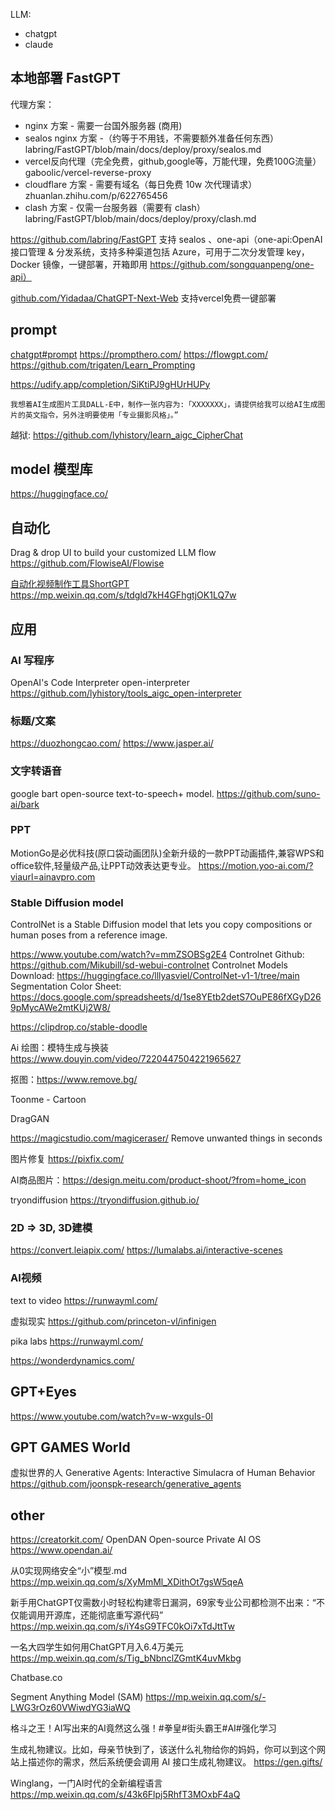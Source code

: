 
LLM:
+ chatgpt
+ claude 

## 本地部署 FastGPT

代理方案：
+ nginx 方案 - 需要一台国外服务器 (商用)
+ sealos nginx 方案 -（约等于不用钱，不需要额外准备任何东西）
  labring/FastGPT/blob/main/docs/deploy/proxy/sealos.md
+ vercel反向代理（完全免费，github,google等，万能代理，免费100G流量）
  gaboolic/vercel-reverse-proxy
+ cloudflare 方案 - 需要有域名（每日免费 10w 次代理请求）
  zhuanlan.zhihu.com/p/622765456
+ clash 方案 - 仅需一台服务器（需要有 clash）
  labring/FastGPT/blob/main/docs/deploy/proxy/clash.md

https://github.com/labring/FastGPT
支持 sealos 、one-api（one-api:OpenAI 接口管理 & 分发系统，支持多种渠道包括 Azure，可用于二次分发管理 key， Docker 镜像，一键部署，开箱即用 https://github.com/songquanpeng/one-api）

[github.com/Yidadaa/ChatGPT-Next-Web](https://github.com/Yidadaa/ChatGPT-Next-Web)
支持vercel免费一键部署
  
## prompt
[chatgpt#prompt](/software/bigdata/chatgpt#prompt-实战)
https://prompthero.com/
https://flowgpt.com/
https://github.com/trigaten/Learn_Prompting

https://udify.app/completion/SiKtiPJ9gHUrHUPy

```
我想着AI生成图片工具DALL-E中，制作一张内容为:「XXXXXXX」，请提供给我可以给AI生成图片的英文指令，另外注明要使用「专业摄影风格」。”
```
越狱:
https://github.com/lyhistory/learn_aigc_CipherChat

## model 模型库
https://huggingface.co/

## 自动化

Drag & drop UI to build your customized LLM flow https://github.com/FlowiseAI/Flowise

[自动化视频制作工具ShortGPT](https://github.com/lyhistory/tools_aigc_ShortGPT)
https://mp.weixin.qq.com/s/tdgld7kH4GFhgtjOK1LQ7w

## 应用

### AI 写程序
OpenAI's Code Interpreter 
open-interpreter https://github.com/lyhistory/tools_aigc_open-interpreter
### 标题/文案
https://duozhongcao.com/
https://www.jasper.ai/
### 文字转语音
google bart
open-source text-to-speech+ model.
https://github.com/suno-ai/bark

### PPT
MotionGo是必优科技(原口袋动画团队)全新升级的一款PPT动画插件,兼容WPS和office软件,轻量级产品,让PPT动效表达更专业。
https://motion.yoo-ai.com/?viaurl=ainavpro.com

### Stable Diffusion model

ControlNet is a Stable Diffusion model that lets you copy compositions or human poses from a reference image. 

https://www.youtube.com/watch?v=mmZSOBSg2E4
Controlnet Github: https://github.com/Mikubill/sd-webui-controlnet
Controlnet Models Download: https://huggingface.co/lllyasviel/ControlNet-v1-1/tree/main
Segmentation Color Sheet: https://docs.google.com/spreadsheets/d/1se8YEtb2detS7OuPE86fXGyD269pMycAWe2mtKUj2W8/

https://clipdrop.co/stable-doodle

Ai 绘图：模特生成与换装 https://www.douyin.com/video/7220447504221965627

抠图：https://www.remove.bg/

Toonme - Cartoon

DragGAN

https://magicstudio.com/magiceraser/ Remove unwanted things in seconds

图片修复 https://pixfix.com/

AI商品图片：https://design.meitu.com/product-shoot/?from=home_icon


tryondiffusion https://tryondiffusion.github.io/

### 2D => 3D, 3D建模
https://convert.leiapix.com/
https://lumalabs.ai/interactive-scenes

### AI视频

text to video https://runwayml.com/

虚拟现实 https://github.com/princeton-vl/infinigen

pika labs
https://runwayml.com/

https://wonderdynamics.com/

## GPT+Eyes
https://www.youtube.com/watch?v=w-wxguIs-0I

## GPT GAMES World
虚拟世界的人 Generative Agents: Interactive Simulacra of Human Behavior https://github.com/joonspk-research/generative_agents

## other
https://creatorkit.com/
OpenDAN Open-source Private AI OS https://www.opendan.ai/

从0实现网络安全“小”模型.md
https://mp.weixin.qq.com/s/XyMmMl_XDithOt7gsW5qeA

新手用ChatGPT仅需数小时轻松构建零日漏洞，69家专业公司都检测不出来：“不仅能调用开源库，还能彻底重写源代码”
https://mp.weixin.qq.com/s/iY4sG9TFC0kOi7xTdJttTw


一名大四学生如何用ChatGPT月入6.4万美元 https://mp.weixin.qq.com/s/Tig_bNbnclZGmtK4uvMkbg

Chatbase.co

Segment Anything Model (SAM)
https://mp.weixin.qq.com/s/-LWG3rOz60VWiwdYG3iaWQ


格斗之王！AI写出来的AI竟然这么强！#拳皇#街头霸王#AI#强化学习

生成礼物建议。比如，母亲节快到了，该送什么礼物给你的妈妈，你可以到这个网站上描述你的需求，然后系统便会调用 AI 接口生成礼物建议。
https://gen.gifts/

Winglang，一门AI时代的全新编程语言 https://mp.weixin.qq.com/s/43k6Flpj5RhfT3MOxbF4aQ

